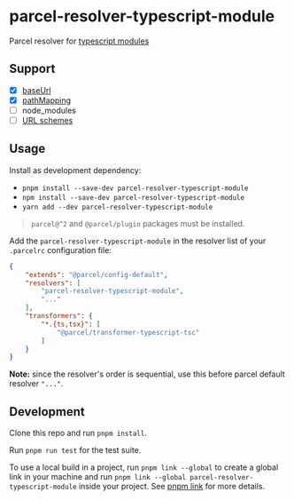 # parcel-resolver-typescript-module

Parcel resolver for [typescript modules](https://www.typescriptlang.org/docs/handbook/module-resolution.html)

## Support

- [x] [baseUrl](https://www.typescriptlang.org/docs/handbook/module-resolution.html#base-url)
- [x] [pathMapping](https://www.typescriptlang.org/docs/handbook/module-resolution.html#base-url)
- [ ] node_modules
- [ ] [URL schemes](https://parceljs.org/features/dependency-resolution/#url-schemes)

## Usage

Install as development dependency:

- `pnpm install --save-dev parcel-resolver-typescript-module`
- `npm install --save-dev parcel-resolver-typescript-module`
- `yarn add --dev parcel-resolver-typescript-module`

> `parcel@^2` and `@parcel/plugin` packages must be installed.

Add the `parcel-resolver-typescript-module` in the resolver list of your `.parcelrc` configuration file:

```json
{
	"extends": "@parcel/config-default",
	"resolvers": [
		"parcel-resolver-typescript-module",
		"..."
	],
	"transformers": {
		"*.{ts,tsx}": [
			"@parcel/transformer-typescript-tsc"
		]
	}
}
```

**Note:** since the resolver's order is sequential, use this before parcel default resolver `"..."`.

## Development

Clone this repo and run `pnpm install`.

Run `pnpm run test` for the test suite.

To use a local build in a project, run `pnpm link --global` to create a global link in your machine and run `pnpm link --global parcel-resolver-typescript-module` inside your project. See [pnpm link](https://pnpm.io/cli/link) for more details.
